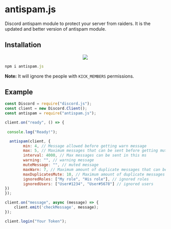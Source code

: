 # antispam.js
Discord antispam module to protect your server from raiders. It is the updated and better version of antispam module.

## Installation
<p align="center"><a href="https://nodei.co/npm/antispam.js/"><img src="https://nodei.co/npm/antispam.js.png"></a></p>

```js
npm i antispam.js
```

**Note:**
It will ignore the people with `KICK_MEMBERS` permissions.

## Example

```js
const Discord = require("discord.js");
const client = new Discord.Client();
const antispam = require("antispam.js");

client.on("ready", () => {
  
 console.log("Ready!");

  antispam(client, {
        min: 4, // Message allowed before getting warn message
        max: 5, // Maximum messages that can be sent before getting muted
        interval: 4000, // Max messages can be sent in this ms
        warning: "", // warning message
        muteMessage: "", // muted message
        maxWarn: 7, // Maximum amount of duplicate messages that can be sent before getting warned
        maxDuplicatesMute: 10, // Maximum amount of duplicate messages that can be sent before getting muted
        ignoredRoles: ["My role", "His role"], // ignored roles
        ignoredUsers: ["User#1234", "User#5678"] // ignored users
})
});

client.on("message", async (message) => {
    client.emit('checkMessage', message);
});

client.login("Your Token");

```
